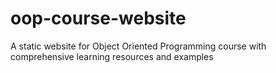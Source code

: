 # oop-course-website
A static website for Object Oriented Programming course with comprehensive learning resources and examples
